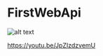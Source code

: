 # FirstWebApi


![alt text](https://user-images.githubusercontent.com/58724748/106386757-8562d300-6411-11eb-97c5-57d4997b8a45.png)

https://youtu.be/JpZIzdzvemU

